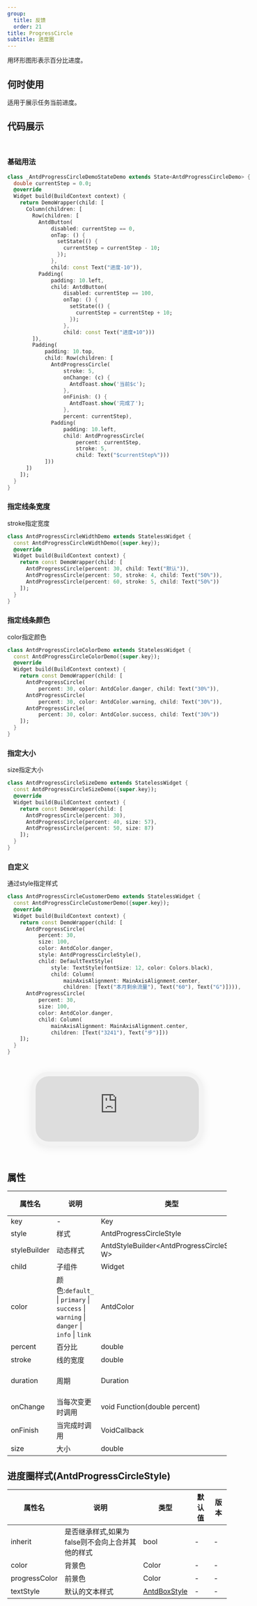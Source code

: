 ```yaml
---
group:
  title: 反馈
  order: 21
title: ProgressCircle
subtitle: 进度圈
---
```

用环形图形表示百分比进度。
## 何时使用
适用于展示任务当前进度。

## 代码展示

<div class='preview-container'>
<div>

### 基础用法


```dart
class _AntdProgressCircleDemoStateDemo extends State<AntdProgressCircleDemo> {
  double currentStep = 0.0;
  @override
  Widget build(BuildContext context) {
    return DemoWrapper(child: [
      Column(children: [
        Row(children: [
          AntdButton(
              disabled: currentStep == 0,
              onTap: () {
                setState(() {
                  currentStep = currentStep - 10;
                });
              },
              child: const Text("进度-10")),
          Padding(
              padding: 10.left,
              child: AntdButton(
                  disabled: currentStep == 100,
                  onTap: () {
                    setState(() {
                      currentStep = currentStep + 10;
                    });
                  },
                  child: const Text("进度+10")))
        ]),
        Padding(
            padding: 10.top,
            child: Row(children: [
              AntdProgressCircle(
                  stroke: 5,
                  onChange: (c) {
                    AntdToast.show('当前$c');
                  },
                  onFinish: () {
                    AntdToast.show('完成了');
                  },
                  percent: currentStep),
              Padding(
                  padding: 10.left,
                  child: AntdProgressCircle(
                      percent: currentStep,
                      stroke: 5,
                      child: Text("$currentStep%")))
            ]))
      ])
    ]);
  }
}

```

### 指定线条宽度

stroke指定宽度

```dart
class AntdProgressCircleWidthDemo extends StatelessWidget {
  const AntdProgressCircleWidthDemo({super.key});
  @override
  Widget build(BuildContext context) {
    return const DemoWrapper(child: [
      AntdProgressCircle(percent: 30, child: Text("默认")),
      AntdProgressCircle(percent: 50, stroke: 4, child: Text("50%")),
      AntdProgressCircle(percent: 60, stroke: 5, child: Text("50%"))
    ]);
  }
}

```

### 指定线条颜色

color指定颜色

```dart
class AntdProgressCircleColorDemo extends StatelessWidget {
  const AntdProgressCircleColorDemo({super.key});
  @override
  Widget build(BuildContext context) {
    return const DemoWrapper(child: [
      AntdProgressCircle(
          percent: 30, color: AntdColor.danger, child: Text("30%")),
      AntdProgressCircle(
          percent: 30, color: AntdColor.warning, child: Text("30%")),
      AntdProgressCircle(
          percent: 30, color: AntdColor.success, child: Text("30%"))
    ]);
  }
}

```

### 指定大小

size指定大小

```dart
class AntdProgressCircleSizeDemo extends StatelessWidget {
  const AntdProgressCircleSizeDemo({super.key});
  @override
  Widget build(BuildContext context) {
    return const DemoWrapper(child: [
      AntdProgressCircle(percent: 30),
      AntdProgressCircle(percent: 40, size: 57),
      AntdProgressCircle(percent: 50, size: 87)
    ]);
  }
}

```

### 自定义

通过style指定样式

```dart
class AntdProgressCircleCustomerDemo extends StatelessWidget {
  const AntdProgressCircleCustomerDemo({super.key});
  @override
  Widget build(BuildContext context) {
    return const DemoWrapper(child: [
      AntdProgressCircle(
          percent: 30,
          size: 100,
          color: AntdColor.danger,
          style: AntdProgressCircleStyle(),
          child: DefaultTextStyle(
              style: TextStyle(fontSize: 12, color: Colors.black),
              child: Column(
                  mainAxisAlignment: MainAxisAlignment.center,
                  children: [Text("本月剩余流量"), Text("60"), Text("G")]))),
      AntdProgressCircle(
          percent: 30,
          size: 100,
          color: AntdColor.danger,
          child: Column(
              mainAxisAlignment: MainAxisAlignment.center,
              children: [Text("3241"), Text("步")]))
    ]);
  }
}

```

</div>
<div class='phone-preview'>
<iframe src='https://opensourcenocode.github.io/antd-flutter?target=AntdProgressCircle'></iframe>
</div>
</div>

  <style>
.preview-container {
  display: flex;
  gap: 24px;
  margin: 32px 0;
  align-items: start;
}

.phone-preview {
  flex: 1;
  min-width: 375px;
  max-width: 375px;
  border: 10px solid #f3f3f3;
  border-radius: 40px;
  background: #fff;
  box-shadow: 0 4px 20px rgba(0, 0, 0, 0.08);
  overflow: hidden;
  height: 652px;
  width: 393px;
  position: sticky;
  top: 80px;
}

.phone-preview iframe {
  width: 100%;
  height: 100%;
  border: none;
}

.code-block {
  max-height: 100%;
  margin: 16px 0;
  overflow-y: scroll;
}

.dumi-default-source-code {
  margin: 0 !important;
}

.markdown .dumi-default-source-code >pre.prism-code {
  padding: 12px !important;
  font-size: 12px !important;
}

@media (max-width: 960px) {
  .preview-container {
    flex-direction: column;
  }
  
  .phone-preview {
    width: 100%;
    max-width: 375px;
    margin: 0 auto 24px;
    position: static;
  }
}

/* Dart 代码高亮主题 - 基于 VS Code 暗色主题优化 */
.prism-code {
  display: block;
  overflow-x: auto;
  padding: 1em;
  border-radius: 6px;
  font-family: 'Fira Code', 'Consolas', 'Monaco', monospace;
  font-size: 14px;
  line-height: 1.5;
  color: #d4d4d4;
  background: #1e1e1e;
}

/* 基础元素 */
.prism-code .hljs-keyword { color: #569cd6; font-weight: bold; }          /* 关键字 */
.prism-code .hljs-built_in { color: #4ec9b0; }                           /* 内置类型 */
.prism-code .hljs-type { color: #4ec9b0; }                               /* 类型声明 */
.prism-code .hljs-literal { color: #569cd6; }                            /* 字面量 */
.prism-code .hljs-number { color: #b5cea8; }                             /* 数字 */
.prism-code .hljs-string { color: #ce9178; }                             /* 字符串 */
.prism-code .hljs-comment { color: #6a9955; font-style: italic; }        /* 注释 */
.prism-code .hljs-meta { color: #9b9b9b; }                               /* 元信息 */

/* Dart 特有元素 */
.prism-code .hljs-constant { color: #4fc1ff; }                           /* const/final */
.prism-code .hljs-function { color: #dcdcaa; }                           /* 函数名 */
.prism-code .hljs-title.class_ { color: #4ec9b0; text-decoration: underline; } /* 类名 */
.prism-code .hljs-params { color: #9cdcfe; }                             /* 参数 */
.prism-code .hljs-variable { color: #9cdcfe; }                           /* 变量 */
.prism-code .hljs-annotation { color: #d4d4d4; background: #3a3a3a; }    /* 注解 */
.prism-code .hljs-punctuation { color: #d4d4d4; }                        /* 标点符号 */

/* 特殊增强 */
.prism-code .hljs-constructor { color: #c586c0; }                        /* 构造函数 */
.prism-code .hljs-named-parameter { color: #9cdcfe; font-style: italic; }/* 命名参数 */
.prism-code .hljs-generic { color: #4ec9b0; opacity: 0.8; }              /* 泛型符号 */
.prism-code .hljs-typedef { color: #4ec9b0; text-decoration: underline; }/* typedef */

/* 行号样式 (可选) */
.prism-code .hljs-ln-numbers {
  color: #858585;
  text-align: right;
  padding-right: 12px;
}
</style>

## 属性
| 属性名 | 说明 | 类型 | 默认值 | 版本 |
| --- | --- | --- | --- | --- |
| key | - | Key | - | - |
| style | 样式 | AntdProgressCircleStyle | - | - |
| styleBuilder | 动态样式 | AntdStyleBuilder&lt;AntdProgressCircleStyle, W&gt; | - | - |
| child | 子组件 | Widget | - | - |
| color | 颜色:`default_` \| `primary` \| `success` \| `warning` \| `danger` \| `info` \| `link` | AntdColor | - | - |
| percent | 百分比 | double | 0.0 | - |
| stroke | 线的宽度 | double | 3.0 | - |
| duration | 周期 | Duration | const Duration(milliseconds: 1000) | - |
| onChange | 当每次变更时调用 | void Function(double percent) | - | - |
| onFinish | 当完成时调用 | VoidCallback | - | - |
| size | 大小 | double | 47.0 | - |


## 进度圈样式(AntdProgressCircleStyle) <a id='AntdProgressCircleStyle'></a>

| 属性名 | 说明 | 类型 | 默认值 | 版本 |
| --- | --- | --- | --- | --- |
| inherit | 是否继承样式,如果为false则不会向上合并其他的样式 | bool | - | - |
| color | 背景色 | Color | - | - |
| progressColor | 前景色 | Color | - | - |
| textStyle | 默认的文本样式 | [AntdBoxStyle](../components/antd-box/#AntdBoxStyle) | - | - |



